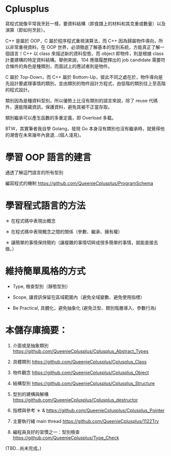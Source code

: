 # Cplusplus

寫程式就像平常我烹飪一樣，要資料結構（即食譜上的材料和其克重或數量）以及 演算（即如何烹飪）。

C++ 是屬於 OOP，C 屬於程序程式重視演算法，而 C++ 因為歸屬物件導向，所以非常重視資料，在 OOP 世界，必須徹底了解基本的型別系統，方能真正了解一個語言！C++ 以 class 來描述新的資料型態，而 object 即物件，則是根據 class 計畫建構的特定資料結構。舉例來說，104 應徵履歷釋出的 job candidate 需要符合條件的角色是種類別，而面試上的應試者則是物件。

C 屬於 Top-Down，而 C++ 屬於 Bottom-Up，彼此不同之處在於，物件導向是先設計要處理事情的類別，並由類別的物件設計方程式，由低階的類別往上至高階的程式設計。

類別因為是種資料型別，所以優勢上比沒有類別的語言來說，除了 reuse 代碼外，還能隱藏資訊，保護資料，避免其被不正當存取。

類別繼承可以產生函數的多重定義，即 Overload 多載。

BTW，其實筆者我自學 Golang，發現 Go 本身沒有類別也沒有繼承時，就覺得他的潮會在未來幾年內衰退...(個人淺見)。

# 學習 OOP 語言的建言

通透了解這門語言的所有型別

編寫程式的機制
https://github.com/QueenieCplusplus/ProgramSchema

# 學習程式語言的方法

＊ 在程式碼中表現出概念

＊ 在程式碼中表現概念之間的關係（參數、繼承、擁有權）

＊ 讓簡單的事情保持簡約（讓複雜的事情切碎成很多簡單的事情，就能直接去做。）

# 維持簡單風格的方式

* Type, 檢查型別（靜態型別） 

* Scope, 讓資訊保留在區域範圍內（避免全域變數、避免使用指標）

* Be Practical, 具體化，避免抽象化 (避免泛型、類別階層導入、參數行為) 

# 本儲存庫摘要：

1. 介面或是抽象類別
  https://github.com/QueenieCplusplus/Cplusplus_Abstract_Types
  
2. 具體類別
  https://github.com/QueenieCplusplus/Cplusplus_Class
  
3. 物件觀念
  https://github.com/QueenieCplusplus/Cplusplus_Object
  
4. 結構型別
  https://github.com/QueenieCplusplus/Cplusplus_Structure
  
5. 型別的建構與解構
  https://github.com/QueenieCplusplus/Cplusplus_destructor
  
6. 指標與參考 ＊ &
  https://github.com/QueenieCplusplus/Cplusplus_Pointer
  
7. 主要執行緒 main thread
  https://github.com/QueenieCplusplus/1122Try
  
8. 編程員良好的習慣之一：型別檢查
  https://github.com/QueenieCplusplus/Type_Check

(TBD...尚未完成。)

